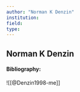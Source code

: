 ```yaml
---
author: "Norman K Denzin"
institution:
field:
type:
---
```


## Norman K Denzin
#### Bibliography:

![[@Denzin1998-me]]